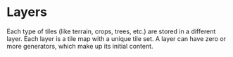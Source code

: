 # Layers

Each type of tiles (like terrain, crops, trees, etc.) are stored in a different layer. Each layer is a tile map with a unique tile set. A layer can have zero or more generators, which make up its initial content.
